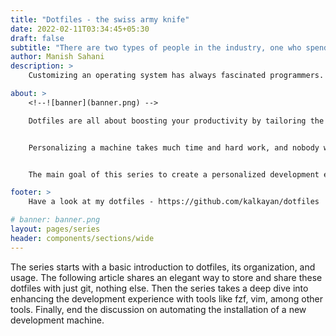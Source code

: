 ```yaml
---
title: "Dotfiles - the swiss army knife"
date: 2022-02-11T03:34:45+05:30
draft: false
subtitle: "There are two types of people in the industry, one who spend hours setting up there machine and other who maintain dotfiles."
author: Manish Sahani
description: >
    Customizing an operating system has always fascinated programmers. There are tons of great articles out there with great customization tips. Most of these articles use dotfiles for customization, and these simple invisible files may seem pointless for a novice. But, they become a swiss army knife if properly configured.

about: >
    <!--![banner](banner.png) -->

    Dotfiles are all about boosting your productivity by tailoring the machine's configurations to your needs. The series is an attempt to share some of the things I learned over time, which I regularly use.


    Personalizing a machine takes much time and hard work, and nobody wishes to do it over and over again. There come these tiny invisible dotfiles to save the day. There are tons of great articles out there, and it is easy to get sidetracked from the main goal – maintaining the configurations on a machine with minimal code and almost no effort. 


    The main goal of this series to create a personalized development experience which requires absolute no maintaince and minimal steps to setup.

footer: >
    Have a look at my dotfiles - https://github.com/kalkayan/dotfiles

# banner: banner.png
layout: pages/series
header: components/sections/wide
---
```



The series starts with a basic introduction to dotfiles, its organization, and usage. The following article shares an elegant way to store and share these dotfiles with just git, nothing else. Then the series takes a deep dive into enhancing the development experience with tools like fzf, vim, among other tools. Finally, end the discussion on automating the installation of a new development machine.


